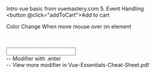 Intro vue basic from vuemastery.com
5. Event Handling <br />
<button @click="addToCart">Add to cart</button> <br />
<div @mouseover="updateProduct">Color Change When move mouse over on element</div> <br />
<form @submit="addToCart"> </form> <br />
<input @keyup.enter="send"> <br />
-- Modifier with .enter <br />
-- View more modifier in Vue-Essentials-Cheat-Sheet.pdf